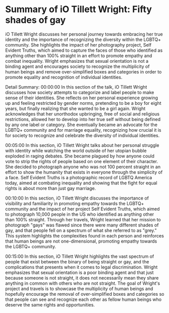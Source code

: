 # Summary of iO Tillett Wright: Fifty shades of gay

iO Tillett Wright discusses her personal journey towards embracing her true identity and the importance of recognizing the diversity within the LGBTQ+ community. She highlights the impact of her photography project, Self Evident Truths, which aimed to capture the faces of those who identified as anything other than 100% straight in an effort to promote empathy and combat inequality. Wright emphasizes that sexual orientation is not a binding agent and encourages society to recognize the multiplicity of human beings and remove over-simplified boxes and categories in order to promote equality and recognition of individual identities.

Detail Summary: 
00:00:00
In this section of the talk, iO Tillett Wright discusses how society attempts to categorize and label people to make sense of their identities. She reflects on her personal experience growing up and feeling restricted by gender norms, pretending to be a boy for eight years, but finally realizing that she wanted to be a girl again. Wright acknowledges that her unorthodox upbringing, free of social and religious restrictions, allowed her to develop into her true self without being defined by any one label or category. She eventually became an advocate for the LGBTQ+ community and for marriage equality, recognizing how crucial it is for society to recognize and celebrate the diversity of individual identities.

00:05:00
In this section, iO Tillett Wright talks about her personal struggle with identity while watching the world outside of her utopian bubble exploded in raging debates. She became plagued by how anyone could vote to strip the rights of people based on one element of their character. She decided to photograph anyone who was not 100 percent straight in an effort to show the humanity that exists in everyone through the simplicity of a face. Self Evident Truths is a photographic record of LGBTQ America today, aimed at combating inequality and showing that the fight for equal rights is about more than just gay marriage.

00:10:00
In this section, iO Tillett Wright discusses the importance of visibility and familiarity in promoting empathy towards the LGBTQ+ community and the impact of her project Self Evident Truths, which aimed to photograph 10,000 people in the US who identified as anything other than 100% straight. Through her travels, Wright learned that her mission to photograph "gays" was flawed since there were many different shades of gay, and that people fell on a spectrum of what she referred to as "grey." This system highlights the complexities found in each person and reinforces that human beings are not one-dimensional, promoting empathy towards the LGBTQ+ community.

00:15:00
In this section, iO Tillett Wright highlights the vast spectrum of people that exist between the binary of being straight or gay, and the complications that presents when it comes to legal discrimination. Wright emphasizes that sexual orientation is a poor binding agent and that just because someone is not straight, it does not necessarily mean they share anything in common with others who are not straight. The goal of Wright's project and travels is to showcase the multiplicity of human beings and hopefully encourage the removal of over-simplified boxes and categories so that people can see and recognize each other as fellow human beings who deserve the same rights and opportunities.

